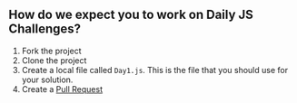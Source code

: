 ## How do we expect you to work on Daily JS Challenges? 

1. Fork the project
1. Clone the project
1. Create a local file called `Day1.js`. This is the file that you should use for your solution.
1. Create a [Pull Request](https://help.github.com/articles/creating-a-pull-request/)
